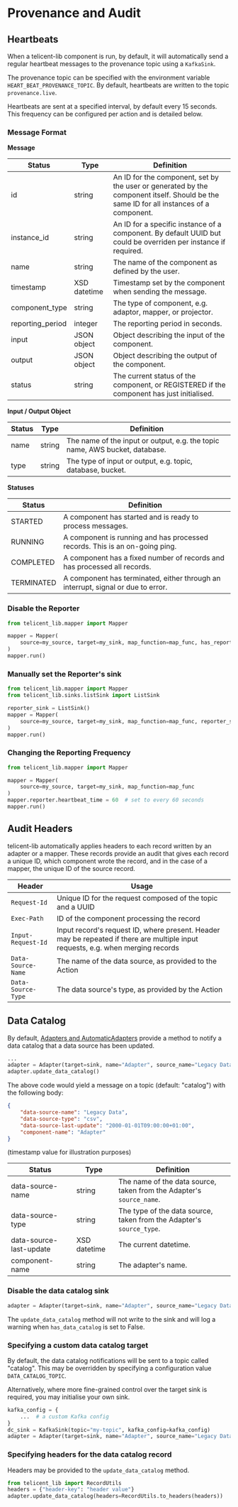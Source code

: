 # Provenance and Audit

## Heartbeats

When a telicent-lib component is run, by default, it will automatically send a regular heartbeat messages to the provenance topic
using a `KafkaSink`.

The provenance topic can be specified with the environment variable `HEART_BEAT_PROVENANCE_TOPIC`. By default, heartbeats are 
written to the topic `provenance.live`.

Heartbeats are sent at a specified interval, by default every 15 seconds. This frequency can be configured per action and is detailed below.

### Message Format

**Message**

| Status           | Type         | Definition                                                                                                                             |
|------------------|--------------|----------------------------------------------------------------------------------------------------------------------------------------|
| id               | string       | An ID for the component, set by the user or generated by the component itself. Should be the same ID for all instances of a component. |
| instance_id      | string       | An ID for a specific instance of a component. By default UUID but could be overriden per instance if required.                         |
| name             | string       | The name of the component as defined by the user.                                                                                      |
| timestamp        | XSD datetime | Timestamp set by the component when sending the message.                                                                               |
| component_type   | string       | The type of component, e.g. adaptor, mapper, or projector.                                                                             | 
| reporting_period | integer      | The reporting period in seconds.                                                                                                       | 
| input            | JSON object  | Object describing the input of the component.                                                                                          | 
| output           | JSON object  | Object describing the output of the component.                                                                                         |
| status           | string       | The current status of the component, or REGISTERED if the component has just initialised.                                              | 

**Input / Output Object**

| Status | Type         | Definition                                                                  |
|--------|--------------|-----------------------------------------------------------------------------|
| name   | string       | The name of the input or output, e.g. the topic name, AWS bucket, database. |
| type   | string       | The type of input or output, e.g. topic, database, bucket.                  |

**Statuses**

| Status     | Definition                                                                      |
|------------|---------------------------------------------------------------------------------|
| STARTED    | A component has started and is ready to process messages.                       |
| RUNNING    | A component is running and has processed records. This is an on-going ping.     |
| COMPLETED  | A component has a fixed number of records and has processed all records.        |
| TERMINATED | A component has terminated, either through an interrupt, signal or due to error. |


### Disable the Reporter

```python
from telicent_lib.mapper import Mapper

mapper = Mapper(
    source=my_source, target=my_sink, map_function=map_func, has_reporter=False
)
mapper.run()
```

### Manually set the Reporter's sink

```python
from telicent_lib.mapper import Mapper
from telicent_lib.sinks.listSink import ListSink

reporter_sink = ListSink()
mapper = Mapper(
    source=my_source, target=my_sink, map_function=map_func, reporter_sink=reporter_sink
)
mapper.run()
```

### Changing the Reporting Frequency

```python
from telicent_lib.mapper import Mapper

mapper = Mapper(
    source=my_source, target=my_sink, map_function=map_func
)
mapper.reporter.heartbeat_time = 60  # set to every 60 seconds
mapper.run()
```


## Audit Headers

telicent-lib automatically applies headers to each record written by an adapter or a mapper. These records provide an audit that gives
each record a unique ID, which component wrote the record, and in the case of a mapper, the unique ID of the source record.

| Header             | Usage                                                                                                                            |
|--------------------|----------------------------------------------------------------------------------------------------------------------------------|
| `Request-Id`       | Unique ID for the request composed of the topic and a UUID                                                                       |
| `Exec-Path`        | ID of the component processing the record                                                                                        |
| `Input-Request-Id` | Input record's request ID, where present. Header may be repeated if there are multiple input requests, e.g. when merging records |
| `Data-Source-Name` | The name of the data source, as provided to the Action                                                                           |
| `Data-Source-Type` | The data source's type, as provided by the Action                                                                                |


## Data Catalog

By default, [Adapters and AutomaticAdapters](adapters.md) provide a method to notify a data catalog that a data source has been updated.

```python
...
adapter = Adapter(target=sink, name="Adapter", source_name="Legacy Data", source_type="csv")
adapter.update_data_catalog()
```

The above code would yield a message on a topic (default: "catalog") with the following body:

```json
{
    "data-source-name": "Legacy Data",
    "data-source-type": "csv",
    "data-source-last-update": "2000-01-01T09:00:00+01:00",
    "component-name": "Adapter"
}
```
(timestamp value for illustration purposes)

| Status                  | Type         | Definition                                                           |
|-------------------------|--------------|----------------------------------------------------------------------|
| data-source-name        | string       | The name of the data source, taken from the Adapter's `source_name`. |
| data-source-type        | string       | The type of the data source, taken from the Adapter's `source_type`. |
| data-source-last-update | XSD datetime | The current datetime.                                                |
| component-name          | string       | The adapter's name.                                                  | 


### Disable the data catalog sink

```python
adapter = Adapter(target=sink, name="Adapter", source_name="Legacy Data", source_type="csv", has_data_catalog=False)
```

The `update_data_catalog` method will not write to the sink and will log a warning when `has_data_catalog` is set to False.

### Specifying a custom data catalog target

By default, the data catalog notifications will be sent to a topic called "catalog". This may be overridden by specifying
a configuration value `DATA_CATALOG_TOPIC`.

Alternatively, where more fine-grained control over the target sink is required, you may initialise your own sink.

```python
kafka_config = {
    ...  # a custom Kafka config
}
dc_sink = KafkaSink(topic="my-topic", kafka_config=kafka_config)
adapter = Adapter(target=sink, name="Adapter", source_name="Legacy Data", source_type="csv", data_catalog_sink=dc_sink)
```

### Specifying headers for the data catalog record

Headers may be provided to the `update_data_catalog` method.

```python
from telicent_lib import RecordUtils
headers = {"header-key": "header value"}
adapter.update_data_catalog(headers=RecordUtils.to_headers(headers))
```
